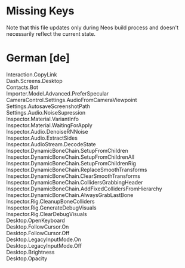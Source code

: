 # Missing Keys
Note that this file updates only during Neos build process and doesn't necessarily reflect the current state.

# German [de]
Interaction.CopyLink  
Dash.Screens.Desktop  
Contacts.Bot  
Importer.Model.Advanced.PreferSpecular  
CameraControl.Settings.AudioFromCameraViewpoint  
Settings.AutosaveScreenshotPath  
Settings.Audio.NoiseSupression  
Inspector.Material.VariantInfo  
Inspector.Material.WaitingForApply  
Inspector.Audio.DenoiseRNNoise  
Inspector.Audio.ExtractSides  
Inspector.AudioStream.DecodeState  
Inspector.DynamicBoneChain.SetupFromChildren  
Inspector.DynamicBoneChain.SetupFromChildrenAll  
Inspector.DynamicBoneChain.SetupFromChildrenRig  
Inspector.DynamicBoneChain.ReplaceSmoothTransforms  
Inspector.DynamicBoneChain.ClearSmoothTransforms  
Inspector.DynamicBoneChain.CollidersGrabbingHeader  
Inspector.DynamicBoneChain.AddFixedCollidersFromHierarchy  
Inspector.DynamicBoneChain.AlwaysGrabLastBone  
Inspector.Rig.CleanupBoneColliders  
Inspector.Rig.GenerateDebugVisuals  
Inspector.Rig.ClearDebugVisuals  
Desktop.OpenKeyboard  
Desktop.FollowCursor.On  
Desktop.FollowCursor.Off  
Desktop.LegacyInputMode.On  
Desktop.LegacyInputMode.Off  
Desktop.Brightness  
Desktop.Opacity  


